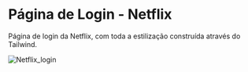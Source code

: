 # Página de Login - Netflix
Página de login da Netflix, com toda a estilização construída através do Tailwind.

![Netflix_login](https://user-images.githubusercontent.com/72236316/189026904-0f8eac00-93fc-4b64-b57c-d850c384d8ba.png)
